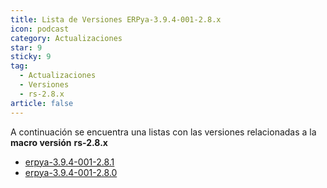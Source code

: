 ```yaml
---
title: Lista de Versiones ERPya-3.9.4-001-2.8.x
icon: podcast
category: Actualizaciones
star: 9
sticky: 9
tag:
  - Actualizaciones
  - Versiones
  - rs-2.8.x
article: false
---
```


A continuación se encuentra una listas con las versiones relacionadas a la **macro versión** **rs-2.8.x**

- [erpya-3.9.4-001-2.8.1](erpya-3.9.4-001-2.8.1.md)
- [erpya-3.9.4-001-2.8.0](erpya-3.9.4-001-2.8.0.md)
